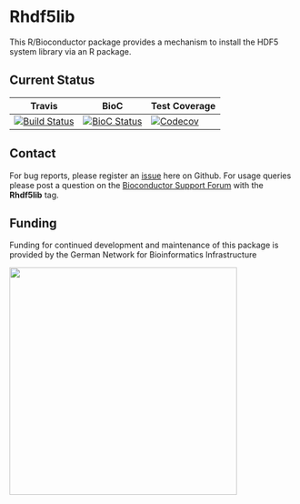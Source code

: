 # Rhdf5lib

This R/Bioconductor package provides a mechanism to install the HDF5 system library via an R package.

## Current Status

| Travis        | BioC           | Test Coverage |
| ------------- |-------------| -----|
| [![Build Status](https://travis-ci.org/grimbough/Rhdf5lib.svg?branch=master)](https://travis-ci.org/grimbough/Rhdf5lib) | [![BioC Status](https://bioconductor.org/shields/build/devel/bioc/Rhdf5lib.svg)](http://bioconductor.org/checkResults/devel/bioc-LATEST/Rhdf5lib/) | [![Codecov](http://img.shields.io/codecov/c/github/grimbough/Rhdf5lib.svg)](https://codecov.io/gh/grimbough/Rhdf5lib) |

## Contact

For bug reports, please register an [issue](https://github.com/grimbough/Rhdf5lib/issues) here on Github. For usage queries please post a question on the [Bioconductor Support Forum](https://support.bioconductor.org/new/post/) with the **Rhdf5lib** tag.


## Funding 

Funding for continued development and maintenance of this package is provided by the German Network for Bioinformatics Infrastructure

<a href="http://www.denbi.de"><img src="https://tess.elixir-europe.org/system/content_providers/images/000/000/063/original/deNBI_Logo_rgb.jpg" width="400" align="left"></a>

